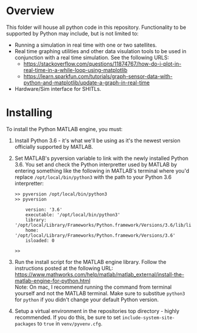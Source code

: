 
# Overview

This folder will house all python code in this repository. Functionality to be
supported by Python may include, but is not limited to:

 * Running a simulation in real time with one or two satellites.
 * Real time graphing utilities and other data visulation tools to be used in
   conjunction with a real time simulation. See the following URLS:
   * https://stackoverflow.com/questions/11874767/how-do-i-plot-in-real-time-in-a-while-loop-using-matplotlib
   * https://learn.sparkfun.com/tutorials/graph-sensor-data-with-python-and-matplotlib/update-a-graph-in-real-time
 * Hardware/Sim interface for SHITLs.


# Installing

To install the Python MATLAB engine, you must:

 1. Install Python 3.6 - it's what we'll be using as it's the newest version
    officially supported by MATLAB.
 2. Set MATLAB's pyversion variable to link with the newly installed Python 3.6.
    You set and check the Python interpretter used by MATLAB by entering
    something like the following in MATLAB's terminal where you'd replace
    `/opt/local/bin/python3` with the path to your Python 3.6 interpretter:

        >> pyversion /opt/local/bin/python3
        >> pyversion

            version: '3.6'
            executable: '/opt/local/bin/python3'
            library: '/opt/local/Library/Frameworks/Python.framework/Versions/3.6/lib/libpython3.6m.dylib'
            home: '/opt/local/Library/Frameworks/Python.framework/Versions/3.6'
            isloaded: 0
        
        >>

  3. Run the install script for the MATLAB engine library. Follow the
     instructions posted at the following URL:  
     https://www.mathworks.com/help/matlab/matlab_external/install-the-matlab-engine-for-python.html  
     Note: On mac, I recommend running the command from terminal yourself and
     not the MATLAB terminal. Make sure to substitue `python3` for `python` if
     you didn't change your default Python version.
  4. Setup a virtual environment in the repositories top directory - highly
     recommended. If you do this, be sure to set `include-system-site-packages`
     to `true` in `venv/pyvenv.cfg`.
